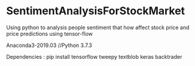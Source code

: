 # SentimentAnalysisForStockMarket
Using python to analysis people sentiment that how affect stock price and price predictions using tensor-flow 

Anaconda3-2019.03 //Python 3.7.3

Dependencies : 
pip install tensorflow tweepy textblob keras backtrader
        
